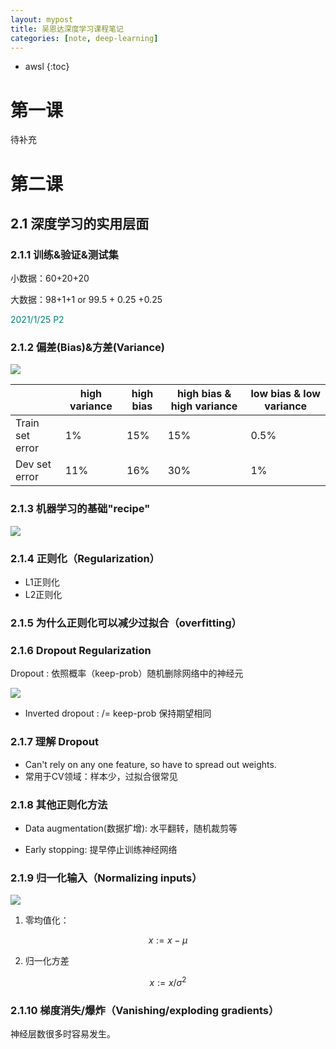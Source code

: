 ```yaml
---
layout: mypost
title: 吴恩达深度学习课程笔记
categories: [note, deep-learning]
---
```


* awsl
{:toc}

# 第一课

待补充

# 第二课

## 2.1 深度学习的实用层面

### 2.1.1 训练&验证&测试集

小数据：60+20+20

大数据：98+1+1 or 99.5 + 0.25 +0.25

<font color=008080> 2021/1/25 P2 </font>

### 2.1.2 偏差(Bias)&方差(Variance)

![](https://i.loli.net/2021/01/26/eKphULNQA9SyRcJ.png)

|                 | high variance | high bias | high bias & high variance | low bias & low variance |
| --------------- | ------------- | --------- | ------------------------- | ----------------------- |
| Train set error | 1%            | 15%       | 15%                       | 0.5%                    |
| Dev set error   | 11%           | 16%       | 30%                       | 1%                      |

###  2.1.3 机器学习的基础"recipe"

![](https://i.loli.net/2021/01/26/HhoMnjJZpLiSQ79.png)

### 2.1.4 正则化（Regularization）

- L1正则化
- L2正则化

### 2.1.5 为什么正则化可以减少过拟合（overfitting）

### 2.1.6 Dropout Regularization

Dropout : 依照概率（keep-prob）随机删除网络中的神经元

![](https://i.loli.net/2021/01/26/lmpdz2UIvLYN74b.png)

- Inverted dropout : /= keep-prob 保持期望相同

### 2.1.7 理解 Dropout

- Can't rely on any one feature, so have to spread out weights.
- 常用于CV领域：样本少，过拟合很常见

### 2.1.8 其他正则化方法

- Data augmentation(数据扩增): 水平翻转，随机裁剪等

- Early stopping: 提早停止训练神经网络

### 2.1.9 归一化输入（Normalizing inputs）

![](https://i.loli.net/2021/01/26/8rtQKTonObWRUhv.png)

1. 零均值化：

$$
x:=x-μ
$$

2. 归一化方差

$$
x:=x/σ^2
$$

### 2.1.10 梯度消失/爆炸（Vanishing/exploding gradients）

神经层数很多时容易发生。

